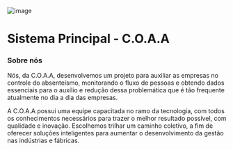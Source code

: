 ![image](https://user-images.githubusercontent.com/125617308/236497643-e9ccf2c4-4dd3-48d8-820c-387c6bcffb24.png)
# Sistema Principal - C.O.A.A

### Sobre nós
Nós, da C.O.A.A, desenvolvemos um projeto para auxiliar as empresas no controle do absenteísmo, monitorando o fluxo de pessoas e obtendo dados essenciais para o auxílio e redução dessa problemática que é tão frequente atualmente no dia a dia das empresas.

A C.O.A.A possui uma equipe capacitada no ramo da tecnologia, com todos os conhecimentos necessários para trazer o melhor resultado possível, com qualidade e inovação. Escolhemos trilhar um caminho coletivo, a fim de oferecer soluções inteligentes para aumentar o desenvolvimento da gestão nas indústrias e fábricas.
